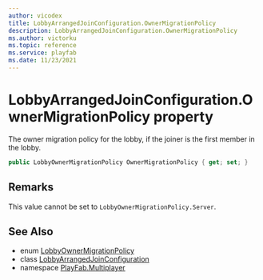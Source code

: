 ```yaml
---
author: vicodex
title: LobbyArrangedJoinConfiguration.OwnerMigrationPolicy
description: LobbyArrangedJoinConfiguration.OwnerMigrationPolicy
ms.author: victorku
ms.topic: reference
ms.service: playfab
ms.date: 11/23/2021
---
```


# LobbyArrangedJoinConfiguration.OwnerMigrationPolicy property

The owner migration policy for the lobby, if the joiner is the first member in the lobby.

```csharp
public LobbyOwnerMigrationPolicy OwnerMigrationPolicy { get; set; }
```

## Remarks

This value cannot be set to `LobbyOwnerMigrationPolicy.Server`.

## See Also

* enum [LobbyOwnerMigrationPolicy](../LobbyOwnerMigrationPolicy.md)
* class [LobbyArrangedJoinConfiguration](../LobbyArrangedJoinConfiguration.md)
* namespace [PlayFab.Multiplayer](../../PlayFabMultiplayerSDK.md)

